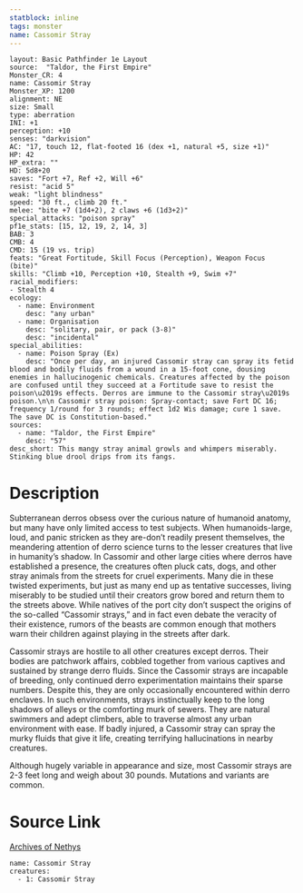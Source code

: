 ```yaml
---
statblock: inline
tags: monster
name: Cassomir Stray
---
```

```statblock
layout: Basic Pathfinder 1e Layout
source:  "Taldor, the First Empire"
Monster_CR: 4
name: Cassomir Stray
Monster_XP: 1200
alignment: NE
size: Small
type: aberration
INI: +1
perception: +10
senses: "darkvision"
AC: "17, touch 12, flat-footed 16 (dex +1, natural +5, size +1)"
HP: 42
HP_extra: ""
HD: 5d8+20
saves: "Fort +7, Ref +2, Will +6"
resist: "acid 5"
weak: "light blindness"
speed: "30 ft., climb 20 ft."
melee: "bite +7 (1d4+2), 2 claws +6 (1d3+2)"
special_attacks: "poison spray"
pf1e_stats: [15, 12, 19, 2, 14, 3]
BAB: 3
CMB: 4
CMD: 15 (19 vs. trip)
feats: "Great Fortitude, Skill Focus (Perception), Weapon Focus (bite)"
skills: "Climb +10, Perception +10, Stealth +9, Swim +7"
racial_modifiers:
- Stealth 4
ecology:
  - name: Environment
    desc: "any urban"
  - name: Organisation
    desc: "solitary, pair, or pack (3-8)"
    desc: "incidental"
special_abilities:
  - name: Poison Spray (Ex)
    desc: "Once per day, an injured Cassomir stray can spray its fetid blood and bodily fluids from a wound in a 15-foot cone, dousing enemies in hallucinogenic chemicals. Creatures affected by the poison are confused until they succeed at a Fortitude save to resist the poison\u2019s effects. Derros are immune to the Cassomir stray\u2019s poison.\n\n Cassomir stray poison: Spray-contact; save Fort DC 16; frequency 1/round for 3 rounds; effect 1d2 Wis damage; cure 1 save. The save DC is Constitution-based."
sources:
  - name: "Taldor, the First Empire"
    desc: "57"
desc_short: This mangy stray animal growls and whimpers miserably. Stinking blue drool drips from its fangs.
```
# Description
Subterranean derros obsess over the curious nature of humanoid anatomy, but many have only limited access to test subjects. When humanoids-large, loud, and panic stricken as they are-don’t readily present themselves, the meandering attention of derro science turns to the lesser creatures that live in humanity’s shadow. In Cassomir and other large cities where derros have established a presence, the creatures often pluck cats, dogs, and other stray animals from the streets for cruel experiments. Many die in these twisted experiments, but just as many end up as tentative successes, living miserably to be studied until their creators grow bored and return them to the streets above. While natives of the port city don’t suspect the origins of the so-called “Cassomir strays,” and in fact even debate the veracity of their existence, rumors of the beasts are common enough that mothers warn their children against playing in the streets after dark.

Cassomir strays are hostile to all other creatures except derros. Their bodies are patchwork affairs, cobbled together from various captives and sustained by strange derro fluids. Since the Cassomir strays are incapable of breeding, only continued derro experimentation maintains their sparse numbers. Despite this, they are only occasionally encountered within derro enclaves. In such environments, strays instinctually keep to the long shadows of alleys or the comforting murk of sewers. They are natural swimmers and adept climbers, able to traverse almost any urban environment with ease. If badly injured, a Cassomir stray can spray the murky fluids that give it life, creating terrifying hallucinations in nearby creatures.

Although hugely variable in appearance and size, most Cassomir strays are 2-3 feet long and weigh about 30 pounds. Mutations and variants are common.
# Source Link
[Archives of Nethys](https://aonprd.com/MonsterDisplay.aspx?ItemName=Cassomir%20Stray)
```encounter-table
name: Cassomir Stray
creatures:
  - 1: Cassomir Stray
```
